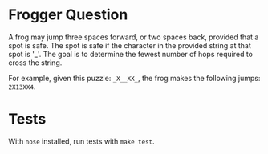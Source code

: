 Frogger Question
================
A frog may jump three spaces forward, or two spaces back, provided that a spot
is safe. The spot is safe if the character in the provided string at that spot
is '_'. The goal is to determine the fewest number of hops required to cross
the string.

For example, given this puzzle: `_X__XX_`, the frog makes the following jumps: `2X13XX4`.

Tests
=====
With `nose` installed, run tests with `make test`.
